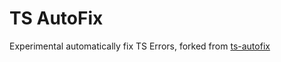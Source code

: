 # TS AutoFix

Experimental automatically fix TS Errors, forked from [ts-autofix](https://github.com/ian-craig/ts-autofix)